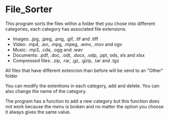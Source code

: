 # File_Sorter
This program sorts the files within a folder thet you chose into different categories, each category has associated file extensions.

<ul>
  <li>Images: .jpg, .jpeg, .png, .gif, .tif and .tiff</li>
  <li>Video: .mp4, .avi, .mpg, .mpeg, .wmv, .mov and ogv</li>
  <li>Music: .mp3, .cda, .ogg and .wav</li>
  <li>Documents: .pdf, .doc, .odt, .docx, .odp, .ppt, ods, xls and xlsx</li>
  <li>Compressed files: .zip, .rar, .gz, .gzip, .tar and .tgz</li>
</ul>

All files that have different extencion than before will be send to an "Other" folder

You can modify the extentions in each category, add and delete. You can also change the name of the category.

The program has a function to add a new category but this function does not work because the menu is broken and no matter the option you choose it always gives the same value.
